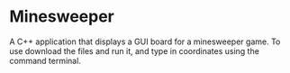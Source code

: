 # Minesweeper
A C++ application that displays a GUI board for a minesweeper game.
To use download the files and run it, and type in coordinates using the command terminal.
